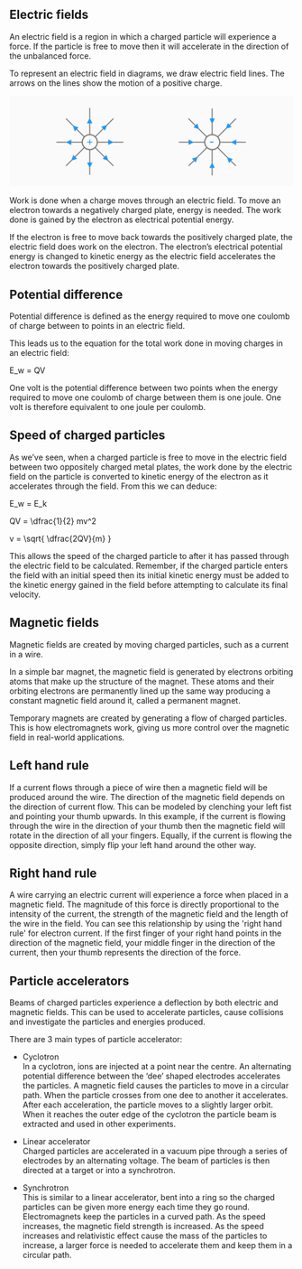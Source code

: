 ## Electric fields
An electric field is a region in which a charged particle will experience a force. If the particle is free to move then it will accelerate in the direction of the unbalanced force.
 
To represent an electric field in diagrams, we draw electric field lines. The arrows on the lines show the motion of a positive charge.
 
![Electric field diagrams](electric_fields.svg)
 
Work is done when a charge moves through an electric field. To move an electron towards a negatively charged plate, energy is needed. The work done is gained by the electron as electrical potential energy.
 
If the electron is free to move back towards the positively charged plate, the electric field does work on the electron. The electron’s electrical potential energy is changed to kinetic energy as the electric field accelerates the electron towards the positively charged plate.

## Potential difference
Potential difference is defined as the energy required to move one coulomb of charge between to points in an electric field.
 
This leads us to the equation for the total work done in moving charges in an electric field:

<p>E_w = QV</p>
 
One volt is the potential difference between two points when the energy required to move one coulomb of charge between them is one joule. One volt is therefore equivalent to one joule per coulomb.

<!--<p>V = JC^{-1}</p>-->
 
## Speed of charged particles
As we’ve seen, when a charged particle is free to move in the electric field between two oppositely charged metal plates, the work done by the electric field on the particle is converted to kinetic energy of the electron as it accelerates through the field. From this we can deduce:

<p>E_w = E_k</p>

<p>QV = \dfrac{1}{2} mv^2</p>

<p>v = \sqrt{ \dfrac{2QV}{m} }</p>
 
This allows the speed of the charged particle to after it has passed through the electric field to be calculated. Remember, if the charged particle enters the field with an initial speed then its initial kinetic energy must be added to the kinetic energy gained in the field before attempting to calculate its final velocity.

## Magnetic fields
Magnetic fields are created by moving charged particles, such as a current in a wire.
 
In a simple bar magnet, the magnetic field is generated by electrons orbiting atoms that make up the structure of the magnet. These atoms and their orbiting electrons are permanently lined up the same way producing a constant magnetic field around it, called a permanent magnet.
 
Temporary magnets are created by generating a flow of charged particles. This is how electromagnets work, giving us more control over the magnetic field in real-world applications.
 
## Left hand rule
If a current flows through a piece of wire then a magnetic field will be produced around the wire. The direction of the magnetic field depends on the direction of current flow. This can be modeled by clenching your left fist and pointing your thumb upwards. In this example, if the current is flowing through the wire in the direction of your thumb then the magnetic field will rotate in the direction of all your fingers. Equally, if the current is flowing the opposite direction, simply flip your left hand around the other way.

<!--Insert diagram of left hand rule-->
 
## Right hand rule
A wire carrying an electric current will experience a force when placed in a magnetic field. The magnitude of this force is directly proportional to the intensity of the current, the strength of the magnetic field and the length of the wire in the field. You can see this relationship by using the 'right hand rule' for electron current. If the first finger of your right hand points in the direction of the magnetic field, your middle finger in the direction of the current, then your thumb represents the direction of the force.

<!--Insert diagram of right hand rule-->
 
## Particle accelerators
Beams of charged particles experience a deflection by both electric and magnetic fields. This can be used to accelerate particles, cause collisions and investigate the particles and energies produced.

There are 3 main types of particle accelerator:

- Cyclotron <br>
  In a cyclotron, ions are injected at a point near the centre. An alternating potential difference between the ‘dee’ shaped electrodes accelerates the particles. A magnetic field causes the particles to move in a circular path. When the particle crosses from one dee to another it accelerates. After each acceleration, the particle moves to a slightly larger orbit. When it reaches the outer edge of the cyclotron the particle beam is extracted and used in other experiments. 

- Linear accelerator <br>
  Charged particles are accelerated in a vacuum pipe through a series of electrodes by an alternating voltage. The beam of particles is then directed at a target or into a synchrotron.

- Synchrotron <br>
  This is similar to a linear accelerator, bent into a ring so the charged particles can be given more energy each time they go round. Electromagnets keep the particles in a curved path. As the speed increases, the magnetic field strength is increased. As the speed increases and relativistic effect cause the mass of the particles to increase, a larger force is needed to accelerate them and keep them in a circular path.
